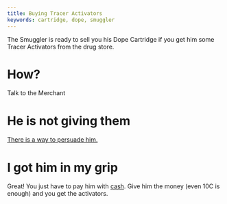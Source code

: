 ```yaml
---
title: Buying Tracer Activators
keywords: cartridge, dope, smuggler
---
```


The Smuggler is ready to sell you his Dope Cartridge if you get him some Tracer Activators from the drug store.

# How?
Talk to the Merchant

# He is not giving them
[There is a way to persuade him.](050-merchant.md)

# I got him in my grip
Great! You just have to pay him with [cash](025-cash.md).
Give him the money (even 10C is enough) and you get the activators.
